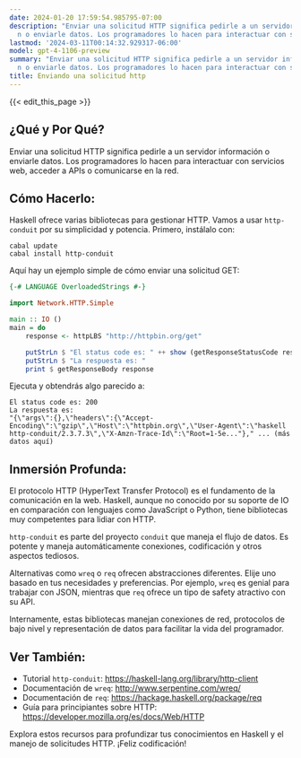```yaml
---
date: 2024-01-20 17:59:54.985795-07:00
description: "Enviar una solicitud HTTP significa pedirle a un servidor informaci\xF3\
  n o enviarle datos. Los programadores lo hacen para interactuar con servicios web,\u2026"
lastmod: '2024-03-11T00:14:32.929317-06:00'
model: gpt-4-1106-preview
summary: "Enviar una solicitud HTTP significa pedirle a un servidor informaci\xF3\
  n o enviarle datos. Los programadores lo hacen para interactuar con servicios web,\u2026"
title: Enviando una solicitud http
---
```


{{< edit_this_page >}}

## ¿Qué y Por Qué?

Enviar una solicitud HTTP significa pedirle a un servidor información o enviarle datos. Los programadores lo hacen para interactuar con servicios web, acceder a APIs o comunicarse en la red.

## Cómo Hacerlo:

Haskell ofrece varias bibliotecas para gestionar HTTP. Vamos a usar `http-conduit` por su simplicidad y potencia. Primero, instálalo con:

```shell
cabal update
cabal install http-conduit
```

Aquí hay un ejemplo simple de cómo enviar una solicitud GET:

```Haskell
{-# LANGUAGE OverloadedStrings #-}

import Network.HTTP.Simple

main :: IO ()
main = do
    response <- httpLBS "http://httpbin.org/get"

    putStrLn $ "El status code es: " ++ show (getResponseStatusCode response)
    putStrLn $ "La respuesta es: "
    print $ getResponseBody response
```

Ejecuta y obtendrás algo parecido a:

```
El status code es: 200
La respuesta es:
"{\"args\":{},\"headers\":{\"Accept-Encoding\":\"gzip\",\"Host\":\"httpbin.org\",\"User-Agent\":\"haskell http-conduit/2.3.7.3\",\"X-Amzn-Trace-Id\":\"Root=1-5e..."}," ... (más datos aquí)
```

## Inmersión Profunda:

El protocolo HTTP (HyperText Transfer Protocol) es el fundamento de la comunicación en la web. Haskell, aunque no conocido por su soporte de IO en comparación con lenguajes como JavaScript o Python, tiene bibliotecas muy competentes para lidiar con HTTP.

`http-conduit` es parte del proyecto `conduit` que maneja el flujo de datos. Es potente y maneja automáticamente conexiones, codificación y otros aspectos tediosos.

Alternativas como `wreq` o `req` ofrecen abstracciones diferentes. Elije uno basado en tus necesidades y preferencias. Por ejemplo, `wreq` es genial para trabajar con JSON, mientras que `req` ofrece un tipo de safety atractivo con su API.

Internamente, estas bibliotecas manejan conexiones de red, protocolos de bajo nivel y representación de datos para facilitar la vida del programador.

## Ver También:

- Tutorial `http-conduit`: https://haskell-lang.org/library/http-client
- Documentación de `wreq`: http://www.serpentine.com/wreq/
- Documentación de `req`: https://hackage.haskell.org/package/req
- Guía para principiantes sobre HTTP: https://developer.mozilla.org/es/docs/Web/HTTP

Explora estos recursos para profundizar tus conocimientos en Haskell y el manejo de solicitudes HTTP. ¡Feliz codificación!
